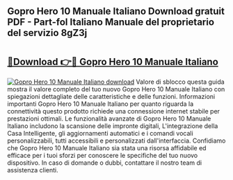 ## Gopro Hero 10 Manuale Italiano Download gratuit PDF - Part-fol Italiano Manuale del proprietario del servizio 8gZ3j

# <h2><a href="http://dfbyg2i.blite.top/?on=Gopro+Hero+10+Manuale+Italiano">🔗Download 👉🔴 Gopro Hero 10 Manuale Italiano</a></h2>

[![Gopro Hero 10 Manuale Italiano download](https://i.imgur.com/lujVjoI.png)](http://dfbyg2i.blite.top/?on=Gopro+Hero+10+Manuale+Italiano)
Valore di sblocco questa guida mostra il valore completo del tuo nuovo Gopro Hero 10 Manuale Italiano con spiegazioni dettagliate delle caratteristiche e delle funzioni. Informazioni importanti Gopro Hero 10 Manuale Italiano per quanto riguarda la connettività questo prodotto richiede una connessione internet stabile per prestazioni ottimali. Le funzionalità avanzate di Gopro Hero 10 Manuale Italiano includono la scansione delle impronte digitali, L'integrazione della Casa Intelligente, gli aggiornamenti automatici e i comandi vocali personalizzabili, tutti accessibili e personalizzati dall'interfaccia. Confidiamo che Gopro Hero 10 Manuale Italiano sia stata una risorsa affidabile ed efficace per i tuoi sforzi per conoscere le specifiche del tuo nuovo dispositivo. In caso di domande o dubbi, contattare il nostro team di assistenza clienti.
